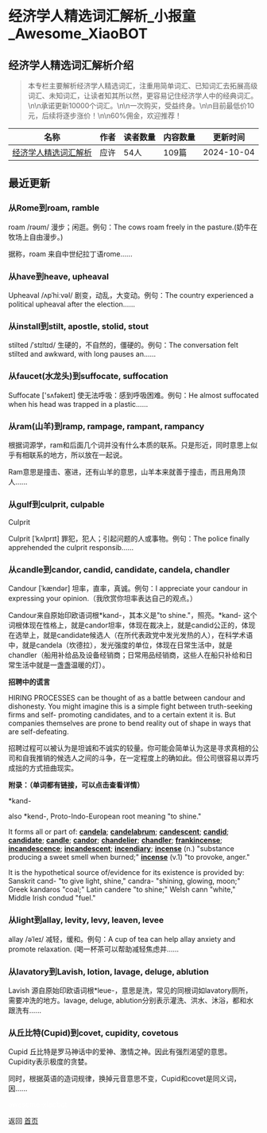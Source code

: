 # 经济学人精选词汇解析_小报童_Awesome_XiaoBOT

## 经济学人精选词汇解析介绍
> 本专栏主要解析经济学人精选词汇，注重用简单词汇、已知词汇去拓展高级词汇、未知词汇，让读者知其所以然，更容易记住经济学人中的经典词汇。\n\n承诺更新10000个词汇。\n\n一次购买，受益终身。\n\n目前最低价10元，后续将逐步涨价！\n\n60%佣金，欢迎推荐！  
  


|名称|作者|读者数量|内容数量|更新时间|
|---|---|---|---|---|
|[经济学人精选词汇解析](https://xiaobot.net/p/englishsideline?refer=9c3f1c95-a052-465a-9902-f6d75080262a)|应许|54人|109篇|2024-10-04|

## 最近更新
### 从Rome到roam, ramble

roam /rəʊm/ 漫步；闲逛。例句：The cows roam freely in the pasture.(奶牛在牧场上自由漫步。)

据称，roam 来自中世纪拉丁语rome......

### 从have到heave, upheaval

Upheaval /ʌpˈhiːvəl/ 剧变，动乱，大变动。例句：The country experienced a political upheaval
after the election......

### 从install到stilt, apostle, stolid, stout

stilted /ˈstɪltɪd/ 生硬的，不自然的，僵硬的。例句：The conversation felt stilted and awkward,
with long pauses an......

### 从faucet(水龙头)到suffocate, suffocation

Suffocate ['sʌfəkeɪt] 使无法呼吸：感到呼吸困难。例句：He almost suffocated when his head was
trapped in a plastic......

### 从ram(山羊)到ramp, rampage, rampant, rampancy

根据词源学，ram和后面几个词并没有什么本质的联系。只是形近，同时意思上似乎有相联系的地方，所以放在一起说。

Ram意思是撞击、塞进，还有山羊的意思，山羊本来就善于撞击，而且用角顶人......

### 从gulf到culprit, culpable

Culprit

Culprit [ˈkʌlprɪt] 罪犯，犯人；引起问题的人或事物。例句：The police finally apprehended the
culprit responsib......

### 从candle到candor, candid, candidate, candela, chandler

Candour [ˈkændər] 坦率，直率，真诚。例句：I appreciate your candour in expressing your
opinion.（我欣赏你坦率表达自己的观点。）

Candour来自原始印欧语词根*kand-，其本义是"to shine."，照亮。*kand-
这个词根体现在性格上，就是candor坦率，体现在裁决上，就是candid公正的，体现在选举上，就是candidate候选人（在所代表政党中发光发热的人），在科学术语中，就是candela（坎德拉），发光强度的单位，体现在日常生活中，就是chandler（船用补给品及设备经销商；日常用品经销商，这些人在船只补给和日常生活中就是一盏盏温暖的灯）。

**招聘中的谎言**

HIRING PROCESSES can be thought of as a battle between candour and dishonesty.
You might imagine this is a simple fight between truth-seeking firms and self-
promoting candidates, and to a certain extent it is. But companies themselves
are prone to bend reality out of shape in ways that are self-defeating.

招聘过程可以被认为是坦诚和不诚实的较量。你可能会简单认为这是寻求真相的公司和自我推销的候选人之间的斗争，在一定程度上的确如此。但公司很容易以弄巧成拙的方式扭曲现实。

**附录：（单词都有链接，可以点击查看详情）**

*kand-

also *kend-, Proto-Indo-European root meaning "to shine."

It forms all or part of:
[**candela**](https://www.etymonline.com/word/candela);
[**candelabrum**](https://www.etymonline.com/word/candelabrum);
[**candescent**](https://www.etymonline.com/word/candescent);
[**candid**](https://www.etymonline.com/word/candid);
[**candidate**](https://www.etymonline.com/word/candidate);
[**candle**](https://www.etymonline.com/word/candle);
[**candor**](https://www.etymonline.com/word/candor);
[**chandelier**](https://www.etymonline.com/word/chandelier);
[**chandler**](https://www.etymonline.com/word/chandler);
[**frankincense**](https://www.etymonline.com/word/frankincense);
[**incandescence**](https://www.etymonline.com/word/incandescence);
[**incandescent**](https://www.etymonline.com/word/incandescent);
[**incendiary**](https://www.etymonline.com/word/incendiary);
[**incense**](https://www.etymonline.com/word/incense#etymonline_v_6303) (n.)
"substance producing a sweet smell when burned;"
[**incense**](https://www.etymonline.com/word/incense#etymonline_v_6304) (v.1)
"to provoke, anger."

It is the hypothetical source of/evidence for its existence is provided by:
Sanskrit cand- "to give light, shine," candra- "shining, glowing, moon;" Greek
kandaros "coal;" Latin candere "to shine;" Welsh cann "white," Middle Irish
condud "fuel."

### 从light到allay, levity, levy, leaven, levee

allay /əˈleɪ/ 减轻，缓和。例句：A cup of tea can help allay anxiety and promote
relaxation. (喝一杯茶可以帮助减轻焦虑并......

### 从lavatory到Lavish, lotion, lavage, deluge, ablution

Lavish 源自原始印欧语词根*leue-，意思是洗，常见的同根词如lavatory厕所，需要冲洗的地方。lavage, deluge,
ablution分别表示灌洗、洪水、沐浴，都和水跟洗有......

### 从丘比特(Cupid)到covet, cupidity, covetous

Cupid 丘比特是罗马神话中的爱神、激情之神。因此有强烈渴望的意思。Cupidity表示极度的贪婪。

同时，根据英语的造词规律，换掉元音意思不变，Cupid和covet是同义词，因......


<a href="https://github.com/Reno9527/awesome-xiaobot" style="color: white; text-decoration: none;">awesome-xiaobot</a>

返回 [首页](../README.md)

